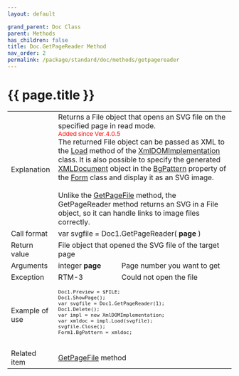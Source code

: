 ```yaml
---
layout: default

grand_parent: Doc Class
parent: Methods
has_children: false
title: Doc.GetPageReader Method
nav_order: 2
permalink: /package/standard/doc/methods/getpagereader
---
```

# {{ page.title }}

<table>
  <tr>
    <td>Explanation</td>
    <td colspan="2">Returns a File object that opens an SVG file on the specified page in read mode.<br><small><span style="color:red">Added since Ver.4.0.5</span></small><br>The returned File object can be passed as XML to the <a href="/package/xmlpackage/xmldomimplementation/methods/load">Load</a> method of the <a href="/package/xmlpackage/xmldomimplementation">XmlDOMImplementation</a> class. It is also possible to specify the generated <a href="/package//xmlpackage/xmldocument">XMLDocument</a> object in the <a href="/package/standard/form/properties/bgpattern">BgPattern</a> property of the <a href="/package/standard/form/">Form</a> class and display it as an SVG image.<br><br>Unlike the <a href="/package/standard/doc/methods/getpagefile">GetPageFile</a> method, the GetPageReader method returns an SVG in a File object, so it can handle links to image files correctly.</td>
  </tr>
  <tr>
    <td>Call format</td>
    <td colspan="2">var svgfile = Doc1.GetPageReader( <b>page</b> )</td>
  </tr>
  <tr>
    <td>Return value</td>
    <td colspan="2">File object that opened the SVG file of the target page</td>
  </tr>  
  <tr>
    <td>Arguments</td>
    <td>integer <b>page</b></td>
    <td>Page number you want to get</td>
  </tr>
  <tr>
    <td>Exception</td>
    <td>RTM-3</td>
    <td>Could not open the file</td>
  </tr>
  <tr>
    <td>Example of use</td>
    <td colspan="2"><code><pre>
Doc1.Preview = $FILE;
Doc1.ShowPage();
var svgfile = Doc1.GetPageReader(1);
Doc1.Delete();
var impl = new XmlDOMImplementation;
var xmldoc = impl.Load(svgfile);
svgfile.Close();
Form1.BgPattern = xmldoc;
    </pre></code></td>
  </tr>
  <tr>
    <td>Related item</td>
    <td colspan="2"><a href="/package/standard/doc/methods/getpagefile">GetPageFile</a> method</td>
  </tr>
</table>